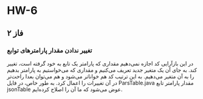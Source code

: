 # HW-6

<h2>فاز ۲</h2>

<h3>تغییر ندادن مقدار پارامترهای توابع</h3>

<p>در این بازآرایی کد اجازه نمی‌دهیم مقداری که پارامتر یک تابع به خود گرفته است، تغییر کند. به جای آن یک متغیر جدید تعریف می‌کنیم و مقداری که می‌خواستیم به پارامتر بدهیم را به آن متغیر می‌دهیم. به این ترتیب کد هم خواناتر می‌شود و هم می‌توان بعدا راحت‌تر در آن تغییرات را اعمال کرد. به طور خاص، در فایل ParsTable.java مقدار پارامتر تابع jsonTable عوض می‌شود که ما آن را اصلاح کرده‌ایم.</p>
